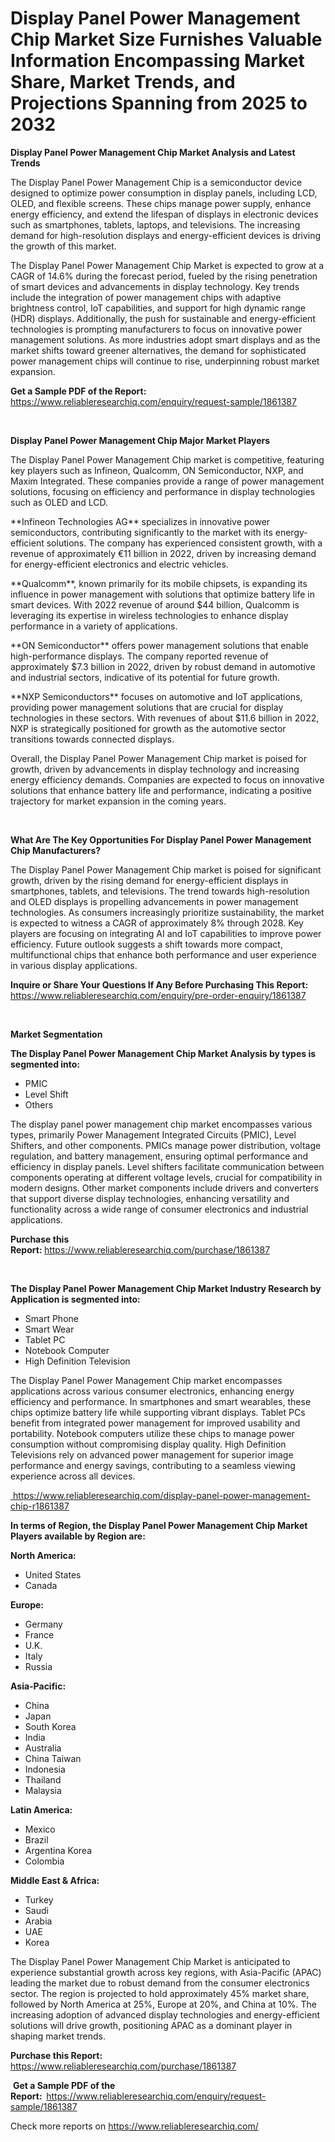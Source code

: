 <p><h1>Display Panel Power Management Chip Market Size Furnishes Valuable Information Encompassing Market Share, Market Trends, and Projections Spanning from 2025 to 2032</h1></p><p><strong>Display Panel Power Management Chip Market Analysis and Latest Trends</strong></p>
<p><p>The Display Panel Power Management Chip is a semiconductor device designed to optimize power consumption in display panels, including LCD, OLED, and flexible screens. These chips manage power supply, enhance energy efficiency, and extend the lifespan of displays in electronic devices such as smartphones, tablets, laptops, and televisions. The increasing demand for high-resolution displays and energy-efficient devices is driving the growth of this market.</p><p>The Display Panel Power Management Chip Market is expected to grow at a CAGR of 14.6% during the forecast period, fueled by the rising penetration of smart devices and advancements in display technology. Key trends include the integration of power management chips with adaptive brightness control, IoT capabilities, and support for high dynamic range (HDR) displays. Additionally, the push for sustainable and energy-efficient technologies is prompting manufacturers to focus on innovative power management solutions. As more industries adopt smart displays and as the market shifts toward greener alternatives, the demand for sophisticated power management chips will continue to rise, underpinning robust market expansion.</p></p>
<p><strong>Get a Sample PDF of the Report:&nbsp;</strong> <a href="https://www.reliableresearchiq.com/enquiry/request-sample/1861387?utm_campaign=2276&utm_medium=2&utm_source=Github&utm_content=ia&utm_term=07042025&utm_id=display-panel-power-management-chip">https://www.reliableresearchiq.com/enquiry/request-sample/1861387</a></p>
<p>&nbsp;</p>
<p><strong>Display Panel Power Management Chip Major Market Players</strong></p>
<p><p>The Display Panel Power Management Chip market is competitive, featuring key players such as Infineon, Qualcomm, ON Semiconductor, NXP, and Maxim Integrated. These companies provide a range of power management solutions, focusing on efficiency and performance in display technologies such as OLED and LCD.</p><p>**Infineon Technologies AG** specializes in innovative power semiconductors, contributing significantly to the market with its energy-efficient solutions. The company has experienced consistent growth, with a revenue of approximately €11 billion in 2022, driven by increasing demand for energy-efficient electronics and electric vehicles.</p><p>**Qualcomm**, known primarily for its mobile chipsets, is expanding its influence in power management with solutions that optimize battery life in smart devices. With 2022 revenue of around $44 billion, Qualcomm is leveraging its expertise in wireless technologies to enhance display performance in a variety of applications.</p><p>**ON Semiconductor** offers power management solutions that enable high-performance displays. The company reported revenue of approximately $7.3 billion in 2022, driven by robust demand in automotive and industrial sectors, indicative of its potential for future growth.</p><p>**NXP Semiconductors** focuses on automotive and IoT applications, providing power management solutions that are crucial for display technologies in these sectors. With revenues of about $11.6 billion in 2022, NXP is strategically positioned for growth as the automotive sector transitions towards connected displays.</p><p>Overall, the Display Panel Power Management Chip market is poised for growth, driven by advancements in display technology and increasing energy efficiency demands. Companies are expected to focus on innovative solutions that enhance battery life and performance, indicating a positive trajectory for market expansion in the coming years.</p></p>
<p>&nbsp;</p>
<p><strong>What Are The Key Opportunities For Display Panel Power Management Chip Manufacturers?</strong></p>
<p><p>The Display Panel Power Management Chip market is poised for significant growth, driven by the rising demand for energy-efficient displays in smartphones, tablets, and televisions. The trend towards high-resolution and OLED displays is propelling advancements in power management technologies. As consumers increasingly prioritize sustainability, the market is expected to witness a CAGR of approximately 8% through 2028. Key players are focusing on integrating AI and IoT capabilities to improve power efficiency. Future outlook suggests a shift towards more compact, multifunctional chips that enhance both performance and user experience in various display applications.</p></p>
<p><strong>Inquire or Share Your Questions If Any Before Purchasing This Report:</strong> <a href="https://www.reliableresearchiq.com/enquiry/pre-order-enquiry/1861387?utm_campaign=2276&utm_medium=2&utm_source=Github&utm_content=ia&utm_term=07042025&utm_id=display-panel-power-management-chip">https://www.reliableresearchiq.com/enquiry/pre-order-enquiry/1861387</a></p>
<p>&nbsp;</p>
<p><strong>Market Segmentation</strong></p>
<p><strong>The Display Panel Power Management Chip Market Analysis by types is segmented into:</strong></p>
<p><ul><li>PMIC</li><li>Level Shift</li><li>Others</li></ul></p>
<p><p>The display panel power management chip market encompasses various types, primarily Power Management Integrated Circuits (PMIC), Level Shifters, and other components. PMICs manage power distribution, voltage regulation, and battery management, ensuring optimal performance and efficiency in display panels. Level shifters facilitate communication between components operating at different voltage levels, crucial for compatibility in modern designs. Other market components include drivers and converters that support diverse display technologies, enhancing versatility and functionality across a wide range of consumer electronics and industrial applications.</p></p>
<p><strong>Purchase this Report:&nbsp;</strong><a href="https://www.reliableresearchiq.com/purchase/1861387?utm_campaign=2276&utm_medium=2&utm_source=Github&utm_content=ia&utm_term=07042025&utm_id=display-panel-power-management-chip">https://www.reliableresearchiq.com/purchase/1861387</a></p>
<p>&nbsp;</p>
<p><strong>The Display Panel Power Management Chip Market Industry Research by Application is segmented into:</strong></p>
<p><ul><li>Smart Phone</li><li>Smart Wear</li><li>Tablet PC</li><li>Notebook Computer</li><li>High Definition Television</li></ul></p>
<p><p>The Display Panel Power Management Chip market encompasses applications across various consumer electronics, enhancing energy efficiency and performance. In smartphones and smart wearables, these chips optimize battery life while supporting vibrant displays. Tablet PCs benefit from integrated power management for improved usability and portability. Notebook computers utilize these chips to manage power consumption without compromising display quality. High Definition Televisions rely on advanced power management for superior image performance and energy savings, contributing to a seamless viewing experience across all devices.</p></p>
<p><a href="https://www.reliableresearchiq.com/display-panel-power-management-chip-r1861387?utm_campaign=2276&utm_medium=2&utm_source=Github&utm_content=ia&utm_term=07042025&utm_id=display-panel-power-management-chip">&nbsp;https://www.reliableresearchiq.com/display-panel-power-management-chip-r1861387</a></p>
<p><strong>In terms of Region, the Display Panel Power Management Chip Market Players available by Region are:</strong></p>
<p>
    <p> <strong> North America: </strong>
        <ul>
            <li>United States</li>
            <li>Canada</li>
        </ul>
        </p> 
    <p> <strong> Europe: </strong>
        <ul>
            <li>Germany</li>
            <li>France</li>
            <li>U.K.</li>
            <li>Italy</li>
            <li>Russia</li>
        </ul>
        </p> 
    <p> <strong> Asia-Pacific: </strong>
        <ul>
            <li>China</li>
            <li>Japan</li>
            <li>South Korea</li>
            <li>India</li>
            <li>Australia</li>
            <li>China Taiwan</li>
            <li>Indonesia</li>
            <li>Thailand</li>
            <li>Malaysia</li>
        </ul>
        </p> 
    <p> <strong> Latin America: </strong>
        <ul>
            <li>Mexico</li>
            <li>Brazil</li>
            <li>Argentina Korea</li>
            <li>Colombia</li>
        </ul>
        </p> 
    <p> <strong> Middle East & Africa: </strong>
        <ul>
            <li>Turkey</li>
            <li>Saudi</li>
            <li>Arabia</li>
            <li>UAE</li>
            <li>Korea</li>
        </ul>
    </p>
    </p>
<p><p>The Display Panel Power Management Chip Market is anticipated to experience substantial growth across key regions, with Asia-Pacific (APAC) leading the market due to robust demand from the consumer electronics sector. The region is projected to hold approximately 45% market share, followed by North America at 25%, Europe at 20%, and China at 10%. The increasing adoption of advanced display technologies and energy-efficient solutions will drive growth, positioning APAC as a dominant player in shaping market trends.</p></p>
<p><strong>Purchase this Report: </strong><a href="https://www.reliableresearchiq.com/purchase/1861387?utm_campaign=2276&utm_medium=2&utm_source=Github&utm_content=ia&utm_term=07042025&utm_id=display-panel-power-management-chip">https://www.reliableresearchiq.com/purchase/1861387</a></p>
<p>&nbsp;<strong>Get a Sample PDF of the Report:&nbsp;&nbsp;</strong><a href="https://www.reliableresearchiq.com/enquiry/request-sample/1861387?utm_campaign=2276&utm_medium=2&utm_source=Github&utm_content=ia&utm_term=07042025&utm_id=display-panel-power-management-chip">https://www.reliableresearchiq.com/enquiry/request-sample/1861387</a></p>
<p><strong></strong></p>
<p>Check more reports on <a href="https://www.reliableresearchiq.com/?utm_campaign=2276&utm_medium=2&utm_source=Github&utm_content=ia&utm_term=07042025&utm_id=display-panel-power-management-chip">https://www.reliableresearchiq.com/</a></p>